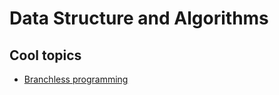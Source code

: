 # Data Structure and Algorithms
## Cool topics
- [Branchless programming](https://youtu.be/bVJ-mWWL7cE)
